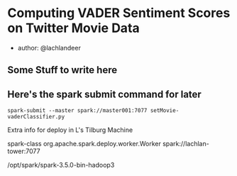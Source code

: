 # Computing VADER Sentiment Scores on Twitter Movie Data

 * author: @lachlandeer

 ## Some Stuff to write here

 ## Here's the spark submit command for later
 ```
spark-submit --master spark://master001:7077 setMovie-vaderClassifier.py
 ```

Extra info for deploy in L's Tilburg Machine

spark-class org.apache.spark.deploy.worker.Worker spark://lachlan-tower:7077 

/opt/spark/spark-3.5.0-bin-hadoop3
